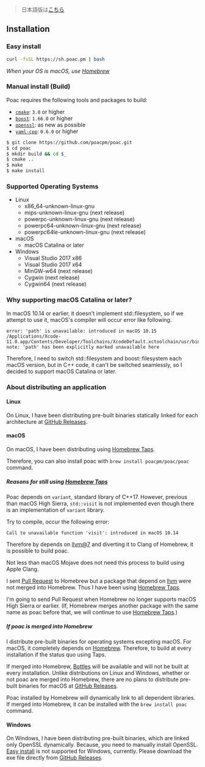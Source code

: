 > 日本語版は[こちら](https://doc.poac.pm/ja/getting-started/installation.html)

## Installation

### Easy install
```bash
curl -fsSL https://sh.poac.pm | bash
```
*When your OS is macOS, use [Homebrew](https://github.com/Homebrew/brew)*

### Manual install (Build)
Poac requires the following tools and packages to build:
* [`cmake`](https://github.com/Kitware/CMake): `3.0` or higher
* [`boost`](https://github.com/boostorg): `1.66.0` or higher
* [`openssl`](https://github.com/openssl/openssl): as new as possible
* [`yaml-cpp`](https://github.com/jbeder/yaml-cpp): `0.6.0` or higher

```bash
$ git clone https://github.com/poacpm/poac.git
$ cd poac
$ mkdir build && cd $_
$ cmake ..
$ make
$ make install
```

### Supported Operating Systems
* Linux
    * x86_64-unknown-linux-gnu
    * mips-unknown-linux-gnu (next release)
    * powerpc-unknown-linux-gnu (next release)
    * powerpc64-unknown-linux-gnu (next release)
    * powerpc64le-unknown-linux-gnu (next release)
* macOS
    * macOS Catalina or later
* Windows
    * Visual Studio 2017 x86
    * Visual Studio 2017 x64
    * MinGW-w64 (next release)
    * Cygwin (next release)
    * Cygwin64 (next release)

### Why supporting macOS Catalina or later?
In macOS 10.14 or earlier, it doesn't implement std::filesystem, so if we attempt to use it, macOS's compiler will occur error like following.

```
error: 'path' is unavailable: introduced in macOS 10.15
/Applications/Xcode-11.0.app/Contents/Developer/Toolchains/XcodeDefault.xctoolchain/usr/bin/../include/c++/v1/filesystem:739:24:
note: 'path' has been explicitly marked unavailable here
```

Therefore, I need to switch std::filesystem and boost::filesystem each macOS version, but in C++ code, it can't be switched seamlessly, so I decided to support macOS Catalina or later.

### About distributing an application
#### Linux
On Linux, I have been distributing pre-built binaries statically linked for each architecture at [GitHub Releases](https://github.com/poacpm/poac/releases).

#### macOS
On macOS, I have been distributing using [Homebrew Taps](https://docs.brew.sh/Taps).

Therefore, you can also install poac with `brew install poacpm/poac/poac` command.

##### Reasons for still using [Homebrew Taps](https://docs.brew.sh/Taps)
Poac depends on `variant`, standard library of C++17.
However, previous than macOS High Sierra, `std::visit` is not implemented even though there is an implementation of `variant` library.

Try to compile, occur the following error:

```
Call to unavailable function 'visit': introduced in macOS 10.14
```

Therefore by depends on [llvm@7](https://formulae.brew.sh/formula/llvm@7) and diverting it to Clang of Homebrew, it is possible to build poac.

Not less than macOS Mojave does not need this process to build using Apple Clang.

I sent [Pull Request](https://github.com/Homebrew/homebrew-core/pull/36880#issuecomment-462224649) to Homebrew but a package that depend on [llvm](https://formulae.brew.sh/formula/llvm) were not merged into Homebrew.
Thus I have been using [Homebrew Taps](https://docs.brew.sh/Taps).

I'm going to send Pull Request when Homebrew no longer supports macOS High Sierra or earlier.
(If, Homebrew merges another package with the same name as poac before that, we will continue to use [Homebrew Taps](https://docs.brew.sh/Taps).)

##### If poac is merged into Homebrew
I distribute pre-built binaries for operating systems excepting macOS.
For macOS, it completely depends on [Homebrew](https://github.com/Homebrew/brew).
Therefore, to build at every installation if the status quo using Taps.

If merged into Homebrew, [Bottles](https://docs.brew.sh/Bottles) will be available and will not be built at every installation.
Unlike distributions on Linux and Windows, whether or not poac are merged into Homebrew, there are no plans to distribute pre-built binaries for macOS at [GitHub Releases](https://github.com/poacpm/poac/releases).

Poac installed by Homebrew will dynamically link to all dependent libraries.
If merged into Homebrew, it can be installed with the `brew install poac` command.

#### Windows
On Windows, I have been distributing pre-built binaries, which are linked only OpenSSL dynamically.
Because, you need to manually install OpenSSL.
[Easy install](#easy-install) is not supported for Windows, currently.
Please download the exe file directly from [GitHub Releases](https://github.com/poacpm/poac/releases).
